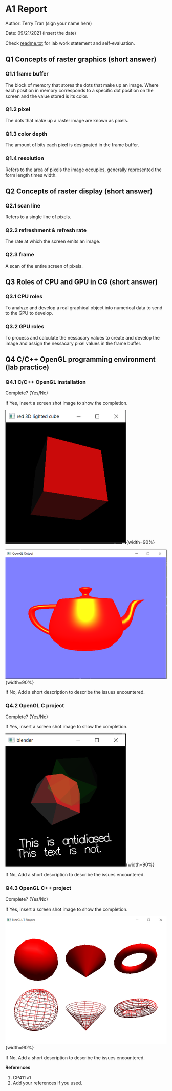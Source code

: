 # A1 Report

Author: Terry Tran (sign your name here)

Date: 09/21/2021   (insert the date)

Check [readme.txt](readme.txt) for lab work statement and self-evaluation. 

## Q1 Concepts of raster graphics (short answer)
	
### Q1.1 frame buffer

The block of memory that stores the dots that make up an image. Where each position in memory corresponds to a specific dot position on the screen and the value stored is its color.

### Q1.2 pixel

The dots that make up a raster image are known as pixels.

### Q1.3 color depth

The amount of bits each pixel is designated in the frame buffer.

### Q1.4 resolution

Refers to the area of pixels the image occupies, generally represented the form length times width.



## Q2 Concepts of raster display (short answer)
	
### Q2.1 scan line

Refers to a single line of pixels.

### Q2.2 refreshment & refresh rate

The rate at which the screen emits an image.

### Q2.3 frame

A scan of the entire screen of pixels.



## Q3 Roles of CPU and GPU in CG (short answer)
	
### Q3.1 CPU roles

To analyze and develop a real graphical object into numerical data to send to the GPU to develop.

### Q3.2 GPU roles

To process and calculate the nessacary values to create and develop the image and assign the nessacary pixel values in the frame buffer.



## Q4 C/C++ OpenGL programming environment (lab practice)
	
### Q4.1 C/C++ OpenGL installation
 
Complete? (Yes/No) 

If Yes, insert a screen shot image to show the completion.

![Screenshot of 3D red cube.](images/cube.png){width=90%}

![Screenshot of teapot before removal of shader files.](images/teapot.png){width=90%}

If No,  Add a short description to describe the issues encountered.

### Q4.2 OpenGL C project
 
Complete? (Yes/No) 

If Yes, insert a screen shot image to show the completion.

![Screenshot of displayed graphics from blender.c file.](images/blender.png){width=90%}

If No,  Add a short description to describe the issues encountered.

### Q4.3 OpenGL C++ project
 
Complete? (Yes/No) 

If Yes, insert a screen shot image to show the completion.

![Screenshot of displayed graphics from glut-_test.cpp file.](images/glut_test.png){width=90%}

If No,  Add a short description to describe the issues encountered.




**References**

1. CP411 a1
2. Add your references if you used. 
